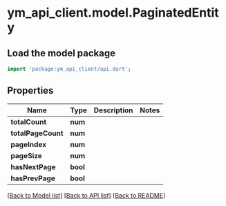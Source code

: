 # ym_api_client.model.PaginatedEntity

## Load the model package
```dart
import 'package:ym_api_client/api.dart';
```

## Properties
Name | Type | Description | Notes
------------ | ------------- | ------------- | -------------
**totalCount** | **num** |  | 
**totalPageCount** | **num** |  | 
**pageIndex** | **num** |  | 
**pageSize** | **num** |  | 
**hasNextPage** | **bool** |  | 
**hasPrevPage** | **bool** |  | 

[[Back to Model list]](../README.md#documentation-for-models) [[Back to API list]](../README.md#documentation-for-api-endpoints) [[Back to README]](../README.md)


